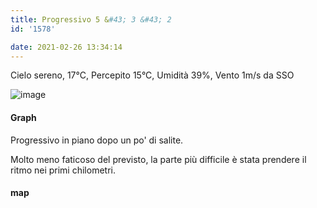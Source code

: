 ```yaml
---
title: Progressivo 5 &#43; 3 &#43; 2
id: '1578'

date: 2021-02-26 13:34:14
---
```


Cielo sereno, 17°C, Percepito 15°C, Umidità 39%, Vento 1m/s da SSO

![image](/images/2021/08/graph_hu4821a533f875764c4637acd102616bb0_40457_700x0_resize_box_3.png)

#### Graph

Progressivo in piano dopo un po' di salite.

Molto meno faticoso del previsto, la parte più difficile è stata prendere il ritmo nei primi chilometri.

<!-- ![image](/images/2021/08/20210226-activity-map_hu47d02a66578a68abb92aa5d973b65ceb_85129_700x0_resize_box_3.png) -->

#### map
